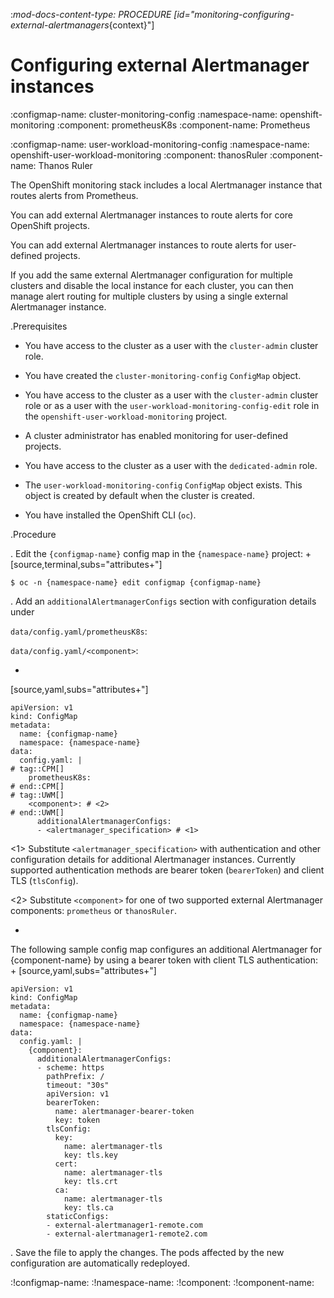 :_mod-docs-content-type: PROCEDURE
[id="monitoring-configuring-external-alertmanagers_{context}"]
# Configuring external Alertmanager instances




:configmap-name: cluster-monitoring-config
:namespace-name: openshift-monitoring
:component: prometheusK8s
:component-name: Prometheus


:configmap-name: user-workload-monitoring-config
:namespace-name: openshift-user-workload-monitoring
:component: thanosRuler
:component-name: Thanos Ruler


The OpenShift monitoring stack includes a local Alertmanager instance that routes alerts from Prometheus.


You can add external Alertmanager instances to route alerts for core OpenShift projects.


You can add external Alertmanager instances to route alerts for user-defined projects.


If you add the same external Alertmanager configuration for multiple clusters and disable the local instance for each cluster, you can then manage alert routing for multiple clusters by using a single external Alertmanager instance.

.Prerequisites


* You have access to the cluster as a user with the `cluster-admin` cluster role.
* You have created the `cluster-monitoring-config` `ConfigMap` object.



* You have access to the cluster as a user with the `cluster-admin` cluster role or as a user with the `user-workload-monitoring-config-edit` role in the `openshift-user-workload-monitoring` project.
* A cluster administrator has enabled monitoring for user-defined projects.


* You have access to the cluster as a user with the `dedicated-admin` role.
* The `user-workload-monitoring-config` `ConfigMap` object exists. This object is created by default when the cluster is created.


* You have installed the OpenShift CLI (`oc`).

.Procedure

. Edit the `{configmap-name}` config map in the `{namespace-name}` project:
+
[source,terminal,subs="attributes+"]
```
$ oc -n {namespace-name} edit configmap {configmap-name}
```

. Add an `additionalAlertmanagerConfigs` section with configuration details under 

`data/config.yaml/prometheusK8s`:


`data/config.yaml/<component>`:

+
[source,yaml,subs="attributes+"]
```
apiVersion: v1
kind: ConfigMap
metadata:
  name: {configmap-name}
  namespace: {namespace-name}
data:
  config.yaml: |
# tag::CPM[]
    prometheusK8s:
# end::CPM[]
# tag::UWM[]
    <component>: # <2>
# end::UWM[]
      additionalAlertmanagerConfigs:
      - <alertmanager_specification> # <1>
```
<1> Substitute `<alertmanager_specification>` with authentication and other configuration details for additional Alertmanager instances.
Currently supported authentication methods are bearer token (`bearerToken`) and client TLS (`tlsConfig`).

<2> Substitute `<component>` for one of two supported external Alertmanager components: `prometheus` or `thanosRuler`.

+
The following sample config map configures an additional Alertmanager for {component-name} by using a bearer token with client TLS authentication:
+
[source,yaml,subs="attributes+"]
```
apiVersion: v1
kind: ConfigMap
metadata:
  name: {configmap-name}
  namespace: {namespace-name}
data:
  config.yaml: |
    {component}:
      additionalAlertmanagerConfigs:
      - scheme: https
        pathPrefix: /
        timeout: "30s"
        apiVersion: v1
        bearerToken:
          name: alertmanager-bearer-token
          key: token
        tlsConfig:
          key:
            name: alertmanager-tls
            key: tls.key
          cert:
            name: alertmanager-tls
            key: tls.crt
          ca:
            name: alertmanager-tls
            key: tls.ca
        staticConfigs:
        - external-alertmanager1-remote.com
        - external-alertmanager1-remote2.com
```

. Save the file to apply the changes. The pods affected by the new configuration are automatically redeployed.


:!configmap-name:
:!namespace-name:
:!component:
:!component-name: